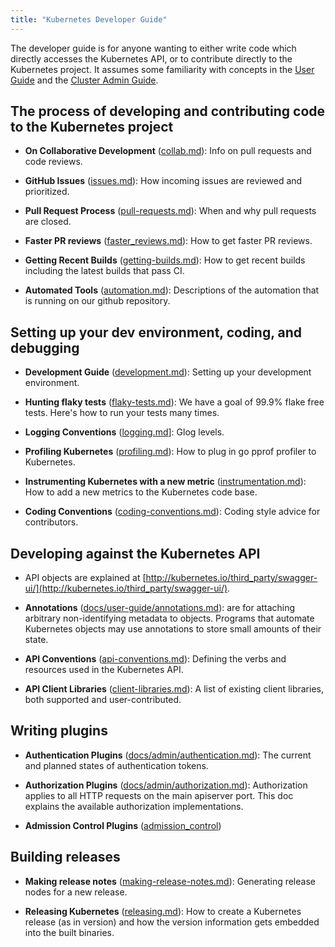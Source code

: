 ```yaml
---
title: "Kubernetes Developer Guide"
---
```

The developer guide is for anyone wanting to either write code which directly accesses the
Kubernetes API, or to contribute directly to the Kubernetes project.
It assumes some familiarity with concepts in the [User Guide](/{{page.version}}/docs/user-guide/) and the [Cluster Admin
Guide](/{{page.version}}/docs/admin/).


## The process of developing and contributing code to the Kubernetes project

* **On Collaborative Development** ([collab.md](collab)): Info on pull requests and code reviews.

* **GitHub Issues** ([issues.md](issues)): How incoming issues are reviewed and prioritized.

* **Pull Request Process** ([pull-requests.md](pull-requests)): When and why pull requests are closed.

* **Faster PR reviews** ([faster_reviews.md](faster_reviews)): How to get faster PR reviews.

* **Getting Recent Builds** ([getting-builds.md](getting-builds)): How to get recent builds including the latest builds that pass CI.

* **Automated Tools** ([automation.md](automation)): Descriptions of the automation that is running on our github repository.


## Setting up your dev environment, coding, and debugging

* **Development Guide** ([development.md](development)): Setting up your development environment.

* **Hunting flaky tests** ([flaky-tests.md](flaky-tests)): We have a goal of 99.9% flake free tests.
  Here's how to run your tests many times.

* **Logging Conventions** ([logging.md](logging)]: Glog levels.

* **Profiling Kubernetes** ([profiling.md](profiling)): How to plug in go pprof profiler to Kubernetes.

* **Instrumenting Kubernetes with a new metric**
  ([instrumentation.md](instrumentation)): How to add a new metrics to the
  Kubernetes code base.

* **Coding Conventions** ([coding-conventions.md](coding-conventions)):
  Coding style advice for contributors.


## Developing against the Kubernetes API

* API objects are explained at [http://kubernetes.io/third_party/swagger-ui/](http://kubernetes.io/third_party/swagger-ui/).

* **Annotations** ([docs/user-guide/annotations.md](/{{page.version}}/docs/user-guide/annotations)): are for attaching arbitrary non-identifying metadata to objects.
  Programs that automate Kubernetes objects may use annotations to store small amounts of their state.

* **API Conventions** ([api-conventions.md](api-conventions)):
  Defining the verbs and resources used in the Kubernetes API.

* **API Client Libraries** ([client-libraries.md](client-libraries)):
  A list of existing client libraries, both supported and user-contributed.


## Writing plugins

* **Authentication Plugins** ([docs/admin/authentication.md](/{{page.version}}/docs/admin/authentication)):
  The current and planned states of authentication tokens.

* **Authorization Plugins** ([docs/admin/authorization.md](/{{page.version}}/docs/admin/authorization)):
  Authorization applies to all HTTP requests on the main apiserver port.
  This doc explains the available authorization implementations.

* **Admission Control Plugins** ([admission_control](https://github.com/kubernetes/kubernetes/blob/release-1.1/docs/design/admission_control.md))


## Building releases

* **Making release notes** ([making-release-notes.md](making-release-notes)): Generating release nodes for a new release.

* **Releasing Kubernetes** ([releasing.md](releasing)): How to create a Kubernetes release (as in version)
  and how the version information gets embedded into the built binaries.



